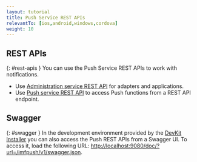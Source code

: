 ```yaml
---
layout: tutorial
title: Push Service REST APIs 
relevantTo: [ios,android,windows,cordova]
weight: 10
---
```

<!-- NLS_CHARSET=UTF-8 -->
## REST APIs
{: #rest-apis }
You can use the Push Service REST APIs to work with notifications.

* Use [Administration service REST API](../../api/rest/administration-service) for adapters and applications.
* Use [Push service REST API](../../api/rest/push-service) to access Push functions from a REST API endpoint.

## Swagger
{: #swagger }
In the development environment provided by the [DevKit Installer](../../installation-configuration/development/mobilefirst) you can also access the Push REST APIs from a Swagger UI. To access it, load the following URL: [http://localhost:9080/doc/?url=/imfpush/v1/swagger.json](http://localhost:9080/doc/?url=/imfpush/v1/swagger.json).


